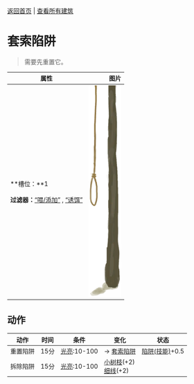 [返回首页](index.md)   |  [查看所有建筑](building.md)
# 套索陷阱  
> 需要先重置它。  
  
  属性  |   图片   
 ----  |  ----:   
 **槽位：**1<br><br>**过滤器：**[“喂/添加”](tag_Feed.md) , [“诱饵”](tag_Bait.md)  |  ![](Sprite/SnareTrapTriggered.png)   
  
## 动作  
动作  |  时间  |  条件  |  变化  |  状态  
----  |  ----  |  ----  |  ----  |  ----  
重置陷阱  |  15分  |  [光亮](Light.md):10-100  |  → [套索陷阱](SnareTrap.md)<br>  |  [陷阱(技能)](Skill_Trapping.md)+0.5  
拆除陷阱  |  15分  |  [光亮](Light.md):10-100  |  [小树枝](Sticks.md)(+2)<br>[细线](CordFiber.md)(+2)  |    
